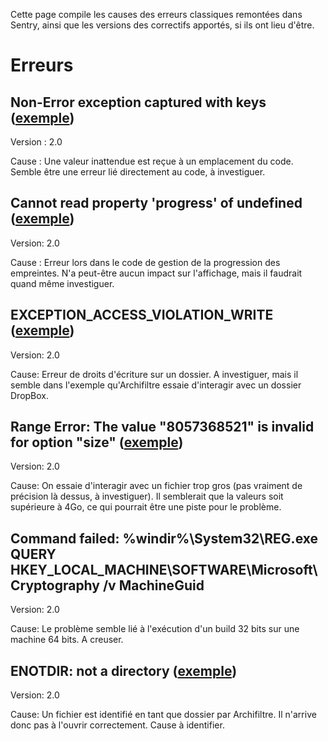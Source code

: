 Cette page compile les causes des erreurs classiques remontées dans Sentry, ainsi que les versions des correctifs apportés, si ils ont lieu d'être.

# Erreurs

## Non-Error exception captured with keys ([exemple](https://sentry.fabrique.social.gouv.fr/incubateur/archifiltre/issues/1884))

Version : 2.0

Cause : Une valeur inattendue est reçue à un emplacement du code. Semble être une erreur lié directement au code, à investiguer.

## Cannot read property 'progress' of undefined ([exemple](https://sentry.fabrique.social.gouv.fr/incubateur/archifiltre/issues/2177))

Version: 2.0

Cause : Erreur lors dans le code de gestion de la progression des empreintes. N'a peut-être aucun impact sur l'affichage, mais il faudrait quand même investiguer.

## EXCEPTION_ACCESS_VIOLATION_WRITE ([exemple](https://sentry.fabrique.social.gouv.fr/incubateur/archifiltre/issues/2218))

Version: 2.0

Cause: Erreur de droits d'écriture sur un dossier. A investiguer, mais il semble dans l'exemple qu'Archifiltre essaie d'interagir avec un dossier DropBox.

## Range Error: The value "8057368521" is invalid for option "size" ([exemple](https://sentry.fabrique.social.gouv.fr/incubateur/archifiltre/issues/2213))

Version: 2.0

Cause: On essaie d'interagir avec un fichier trop gros (pas vraiment de précision là dessus, à investiguer). Il semblerait que la valeurs soit supérieure à 4Go, ce qui pourrait être une piste pour le problème.

## Command failed: %windir%\System32\REG.exe QUERY HKEY_LOCAL_MACHINE\SOFTWARE\Microsoft\Cryptography /v MachineGuid

Version: 2.0

Cause: Le problème semble lié à l'exécution d'un build 32 bits sur une machine 64 bits. A creuser.

## ENOTDIR: not a directory ([exemple](https://sentry.fabrique.social.gouv.fr/incubateur/archifiltre/issues/2180))

Version: 2.0

Cause: Un fichier est identifié en tant que dossier par Archifiltre. Il n'arrive donc pas à l'ouvrir correctement.  Cause à identifier.